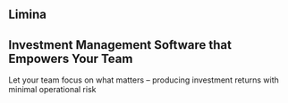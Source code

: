 ## Limina

## Investment Management Software that Empowers Your Team
Let your team focus on what matters – producing investment returns with minimal operational risk
